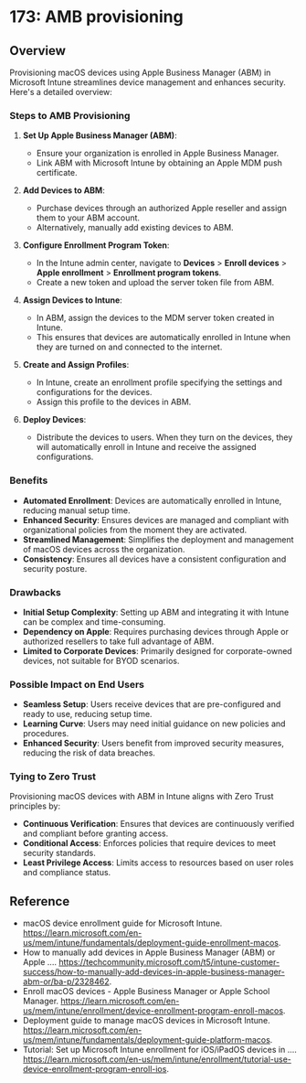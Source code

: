 # 173: AMB provisioning

## Overview

Provisioning macOS devices using Apple Business Manager (ABM) in Microsoft Intune streamlines device management and enhances security. Here's a detailed overview:

### Steps to AMB Provisioning

1. **Set Up Apple Business Manager (ABM)**:
   - Ensure your organization is enrolled in Apple Business Manager.
   - Link ABM with Microsoft Intune by obtaining an Apple MDM push certificate.

2. **Add Devices to ABM**:
   - Purchase devices through an authorized Apple reseller and assign them to your ABM account.
   - Alternatively, manually add existing devices to ABM.

3. **Configure Enrollment Program Token**:
   - In the Intune admin center, navigate to **Devices** > **Enroll devices** > **Apple enrollment** > **Enrollment program tokens**.
   - Create a new token and upload the server token file from ABM.

4. **Assign Devices to Intune**:
   - In ABM, assign the devices to the MDM server token created in Intune.
   - This ensures that devices are automatically enrolled in Intune when they are turned on and connected to the internet.

5. **Create and Assign Profiles**:
   - In Intune, create an enrollment profile specifying the settings and configurations for the devices.
   - Assign this profile to the devices in ABM.

6. **Deploy Devices**:
   - Distribute the devices to users. When they turn on the devices, they will automatically enroll in Intune and receive the assigned configurations.

### Benefits

- **Automated Enrollment**: Devices are automatically enrolled in Intune, reducing manual setup time.
- **Enhanced Security**: Ensures devices are managed and compliant with organizational policies from the moment they are activated.
- **Streamlined Management**: Simplifies the deployment and management of macOS devices across the organization.
- **Consistency**: Ensures all devices have a consistent configuration and security posture.

### Drawbacks

- **Initial Setup Complexity**: Setting up ABM and integrating it with Intune can be complex and time-consuming.
- **Dependency on Apple**: Requires purchasing devices through Apple or authorized resellers to take full advantage of ABM.
- **Limited to Corporate Devices**: Primarily designed for corporate-owned devices, not suitable for BYOD scenarios.

### Possible Impact on End Users

- **Seamless Setup**: Users receive devices that are pre-configured and ready to use, reducing setup time.
- **Learning Curve**: Users may need initial guidance on new policies and procedures.
- **Enhanced Security**: Users benefit from improved security measures, reducing the risk of data breaches.

### Tying to Zero Trust

Provisioning macOS devices with ABM in Intune aligns with Zero Trust principles by:

- **Continuous Verification**: Ensures that devices are continuously verified and compliant before granting access.
- **Conditional Access**: Enforces policies that require devices to meet security standards.
- **Least Privilege Access**: Limits access to resources based on user roles and compliance status.

## Reference

* macOS device enrollment guide for Microsoft Intune. https://learn.microsoft.com/en-us/mem/intune/fundamentals/deployment-guide-enrollment-macos.
* How to manually add devices in Apple Business Manager (ABM) or Apple .... https://techcommunity.microsoft.com/t5/intune-customer-success/how-to-manually-add-devices-in-apple-business-manager-abm-or/ba-p/2328462.
* Enroll macOS devices - Apple Business Manager or Apple School Manager. https://learn.microsoft.com/en-us/mem/intune/enrollment/device-enrollment-program-enroll-macos.
* Deployment guide to manage macOS devices in Microsoft Intune. https://learn.microsoft.com/en-us/mem/intune/fundamentals/deployment-guide-platform-macos.
* Tutorial: Set up Microsoft Intune enrollment for iOS/iPadOS devices in .... https://learn.microsoft.com/en-us/mem/intune/enrollment/tutorial-use-device-enrollment-program-enroll-ios.

